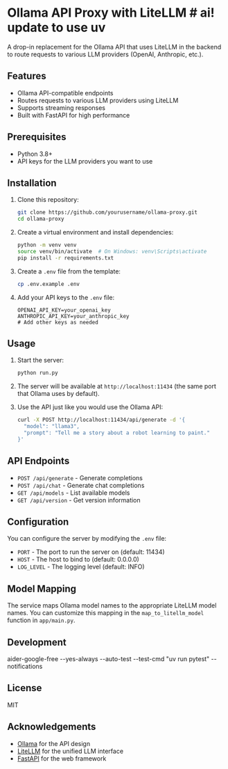 # Ollama API Proxy with LiteLLM # ai! update to use uv

A drop-in replacement for the Ollama API that uses LiteLLM in the backend to route requests to various LLM providers (OpenAI, Anthropic, etc.).

## Features

- Ollama API-compatible endpoints
- Routes requests to various LLM providers using LiteLLM
- Supports streaming responses
- Built with FastAPI for high performance

## Prerequisites

- Python 3.8+
- API keys for the LLM providers you want to use

## Installation

1. Clone this repository:
   ```bash
   git clone https://github.com/yourusername/ollama-proxy.git
   cd ollama-proxy
   ```

2. Create a virtual environment and install dependencies:
   ```bash
   python -m venv venv
   source venv/bin/activate  # On Windows: venv\Scripts\activate
   pip install -r requirements.txt
   ```

3. Create a `.env` file from the template:
   ```bash
   cp .env.example .env
   ```

4. Add your API keys to the `.env` file:
   ```
   OPENAI_API_KEY=your_openai_key
   ANTHROPIC_API_KEY=your_anthropic_key
   # Add other keys as needed
   ```

## Usage

1. Start the server:
   ```bash
   python run.py
   ```

2. The server will be available at `http://localhost:11434` (the same port that Ollama uses by default).

3. Use the API just like you would use the Ollama API:
   ```bash
   curl -X POST http://localhost:11434/api/generate -d '{
     "model": "llama3",
     "prompt": "Tell me a story about a robot learning to paint."
   }'
   ```

## API Endpoints

- `POST /api/generate` - Generate completions
- `POST /api/chat` - Generate chat completions
- `GET /api/models` - List available models
- `GET /api/version` - Get version information

## Configuration

You can configure the server by modifying the `.env` file:

- `PORT` - The port to run the server on (default: 11434)
- `HOST` - The host to bind to (default: 0.0.0.0)
- `LOG_LEVEL` - The logging level (default: INFO)

## Model Mapping

The service maps Ollama model names to the appropriate LiteLLM model names. You can customize this mapping in the `map_to_litellm_model` function in `app/main.py`.

## Development

   aider-google-free --yes-always --auto-test --test-cmd "uv run pytest" --notifications 

## License

MIT

## Acknowledgements

- [Ollama](https://github.com/ollama/ollama) for the API design
- [LiteLLM](https://github.com/BerriAI/litellm) for the unified LLM interface
- [FastAPI](https://fastapi.tiangolo.com/) for the web framework
